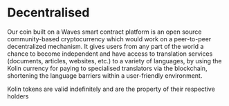 # Decentralised

  
Our coin built on a Waves smart contract platform is an open source community-based cryptocurrency which would work on a peer-to-peer decentralized mechanism. It gives users from any part of the world a chance to become independent and have access to translation services \(documents, articles, websites, etc.\) to a variety of languages, by using the Kolin currency for paying to specialised translators via the blockchain, shortening the language barriers within a user-friendly environment.

Kolin tokens are valid indefinitely and are the property of their respective holders

